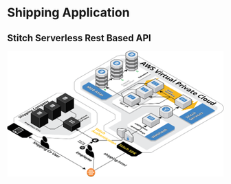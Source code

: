 # Shipping Application

## Stitch Serverless Rest Based API
![Rest Diagram](../img/queryAnywhereRestAPI.png)
